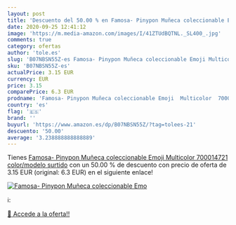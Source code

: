```yaml
---
layout: post
title: 'Descuento del 50.00 % en Famosa- Pinypon Muñeca coleccionable Emo'
date: 2020-09-25 12:41:12
image: 'https://m.media-amazon.com/images/I/41ZTUdBQTNL._SL400_.jpg'
comments: true
category: ofertas
author: 'tole.es'
slug: 'B07NBSN55Z-es Famosa- Pinypon Muñeca coleccionable Emoji Multicolor...'
sku: 'B07NBSN55Z-es'
actualPrice: 3.15 EUR
currency: EUR
price: 3.15
comparePrice: 6.3 EUR
prodname: 'Famosa- Pinypon Muñeca coleccionable Emoji  Multicolor  700014721    color/modelo surtido'
country: 'es'
flag: '🇪🇸'
brand: ''
buyurl: 'https://www.amazon.es/dp/B07NBSN55Z/?tag=tolees-21'
descuento: '50.00'
average: '3.238888888888889'
---
```


Tienes [Famosa- Pinypon Muñeca coleccionable Emoji  Multicolor  700014721    color/modelo surtido](https://www.amazon.es/dp/B07NBSN55Z/?tag=tolees-21) con un 50.00 % de descuento con precio de oferta de 3.15 EUR (original: 6.3 EUR) en el siguiente enlace!

[![Famosa- Pinypon Muñeca coleccionable Emo](https://m.media-amazon.com/images/I/41ZTUdBQTNL._SL400_.jpg)](https://www.amazon.es/dp/B07NBSN55Z/?tag=tolees-21)

ℹ️:


[🛒 Accede a la oferta!!](https://www.amazon.es/dp/B07NBSN55Z/?tag=tolees-21)
